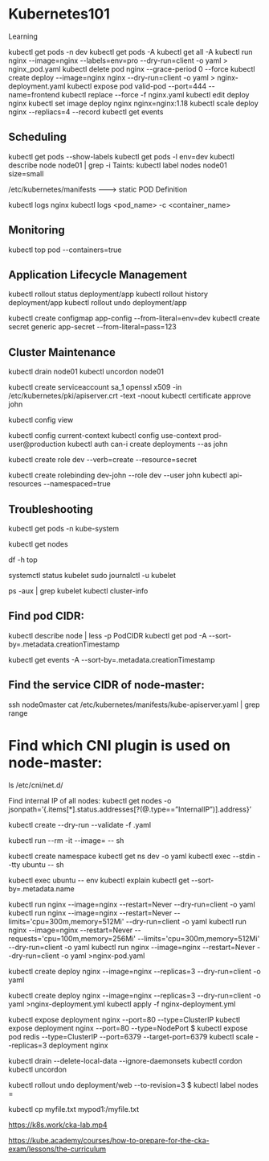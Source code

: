 # Kubernetes101
Learning

kubectl get pods -n dev
kubectl get pods -A
kubectl get all -A
kubectl run nginx --image=nginx --labels=env=pro --dry-run=client -o yaml > nginx_pod.yaml
kubectl delete pod nginx --grace-period 0 --force
kubectl create deploy --image=nginx nginx --dry-run=client -o yaml > nginx-deployment.yaml
kubectl expose pod valid-pod --port=444 --name=frontend
kubectl replace --force -f nginx.yaml
kubectl edit deploy nginx
kubectl set image deploy nginx nginx=nginx:1.18
kubectl scale deploy nginx --repliacs=4 --record
kubectl get events

## Scheduling
kubectl get pods --show-labels
kubectl get pods -l env=dev
kubectl describe node node01 | grep -i Taints:
kubectl label nodes node01 size=small

/etc/kubernetes/manifests ---> static POD Definition

kubectl logs nginx
kubectl logs <pod_name> -c <container_name>

## Monitoring

kubectl top pod --containers=true

## Application Lifecycle Management

kubectl rollout status deployment/app
kubectl rollout history deployment/app
kubectl rollout undo deployment/app

kubectl create configmap app-config --from-literal=env=dev
kubectl create secret generic app-secret --from-literal=pass=123

## Cluster Maintenance

kubectl drain node01
kubectl uncordon node01


kubectl create serviceaccount sa_1
openssl x509 -in /etc/kubernetes/pki/apiserver.crt -text -noout
kubectl certificate approve john

kubectl config view

kubectl config current-context
kubectl config use-context prod-user@production
kubectl auth can-i create deployments --as john

kubectl create role dev --verb=create --resource=secret

kubectl create rolebinding dev-john --role dev --user john
kubectl api-resources --namespaced=true


## Troubleshooting

kubectl get pods -n kube-system

kubectl get nodes

df -h
top

systemctl status kubelet
sudo journalctl -u kubelet

ps -aux | grep kubelet
kubectl cluster-info

## Find pod CIDR:
kubectl describe node | less -p PodCIDR
kubectl get pod -A --sort-by=.metadata.creationTimestamp

kubectl get events -A --sort-by=.metadata.creationTimestamp

## Find the service CIDR of node-master:
ssh node0master
cat /etc/kubernetes/manifests/kube-apiserver.yaml | grep range

# Find which CNI plugin is used on node-master:
ls /etc/cni/net.d/

Find internal IP of all nodes:
kubectl get nodes -o jsonpath=’{.items[*].status.addresses[?(@.type==”InternalIP”)].address}’

kubectl create --dry-run --validate -f <file>.yaml

kubectl run --rm -it --image=<image> <podname> -- sh

kubectl create namespace <namespace-name>
kubectl get ns dev -o yaml
kubectl exec --stdin --tty ubuntu -- sh

kubectl exec ubuntu -- env
kubectl explain <resource>
kubectl get <resource> --sort-by=.metadata.name

kubectl run nginx --image=nginx --restart=Never --dry-run=client -o yaml
kubectl run nginx --image=nginx --restart=Never --limits='cpu=300m,memory=512Mi' --dry-run=client -o yaml
kubectl run nginx --image=nginx --restart=Never --requests='cpu=100m,memory=256Mi' --limits='cpu=300m,memory=512Mi' --dry-run=client -o yaml
kubectl run nginx --image=nginx --restart=Never --dry-run=client -o yaml >nginx-pod.yaml

kubectl create deploy nginx --image=nginx  --replicas=3 --dry-run=client -o yaml

kubectl create deploy nginx --image=nginx  --replicas=3 --dry-run=client -o yaml >nginx-deployment.yml
kubectl apply -f nginx-deployment.yml

kubectl expose deployment nginx --port=80 --type=ClusterIP
kubectl expose deployment nginx --port=80 --type=NodePort
$ kubectl expose pod redis  --type=ClusterIP --port=6379 --target-port=6379
kubectl scale --replicas=3 deployment nginx

kubectl drain  <node-name> --delete-local-data --ignore-daemonsets
kubectl cordon <node-name>
kubectl uncordon <node-name>

kubectl rollout undo deployment/web --to-revision=3
$ kubectl label nodes <node-name> <label-key>=<label-value>

kubectl cp myfile.txt mypod1:/myfile.txt


https://k8s.work/cka-lab.mp4

https://kube.academy/courses/how-to-prepare-for-the-cka-exam/lessons/the-curriculum




